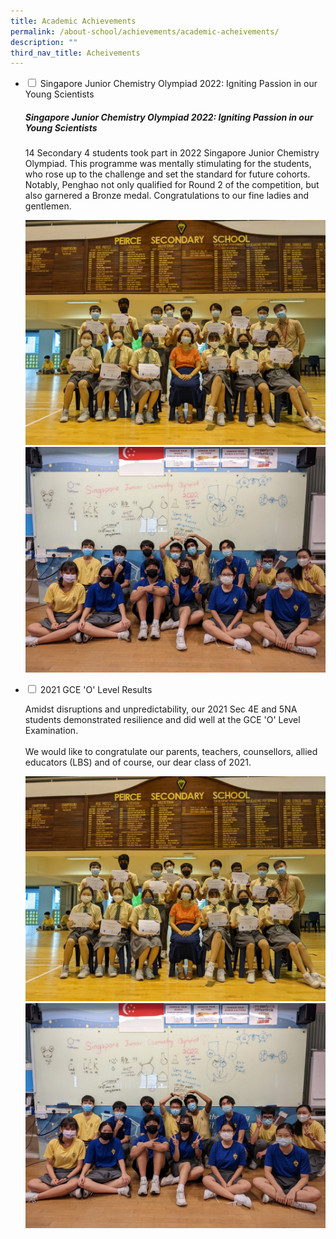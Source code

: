```yaml
---
title: Academic Achievements
permalink: /about-school/achievements/academic-acheivements/
description: ""
third_nav_title: Acheivements
---
```

<ul class="jekyllcodex_accordion">
 <li>
    <input type="checkbox" id="accordion1">
    <label for="accordion1">Singapore Junior Chemistry Olympiad 2022: Igniting Passion in our Young Scientists</label>
    <div>
			<p><h5>Singapore Junior Chemistry Olympiad 2022: Igniting Passion in our Young Scientists</h5></p>
      <p>14 Secondary 4 students took part in 2022 Singapore Junior Chemistry Olympiad. This programme was mentally stimulating for the students, who rose up to the challenge and set the standard for future cohorts. Notably, Penghao not only qualified for Round 2 of the competition, but also garnered a Bronze medal. Congratulations to our fine ladies and gentlemen.</p>
	 <p><img src="/images/Singapore-Junior-Chemistry-Olympiad-2022-Certificate-Presentation-1536x1152.jpg"><br><img src="/images/Singapore-Junior-Chemistry-Olympiad-2022-Participants-Actual-Day-1536x1152.jpg">
    </div>
	</li>
	<li>
    <input type="checkbox" id="accordion2">
    <label for="accordion2">2021 GCE 'O' Level Results</label>
    <div>
      <p>Amidst disruptions and unpredictability, our 2021 Sec 4E and 5NA students demonstrated resilience and did well at the GCE 'O' Level Examination.<br><br>We would like to congratulate our parents, teachers, counsellors, allied educators (LBS) and of course, our dear class of 2021.</p>
	 <p><img src="/images/Singapore-Junior-Chemistry-Olympiad-2022-Certificate-Presentation-1536x1152.jpg"><br><img src="/images/Singapore-Junior-Chemistry-Olympiad-2022-Participants-Actual-Day-1536x1152.jpg">
    </div>
	</li>